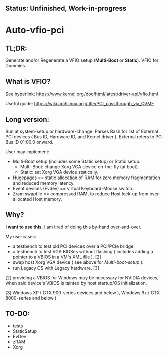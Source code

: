 ## Status: Unfinished, Work-in-progress
# Auto-vfio-pci
## TL;DR:
Generate and/or Regenerate a VFIO setup (**Multi-Boot** or **Static**). VFIO for Dummies.

## What is VFIO?

See hyperlink:  https://www.kernel.org/doc/html/latest/driver-api/vfio.html

Useful guide:   https://wiki.archlinux.org/title/PCI_passthrough_via_OVMF

## Long version:
Run at system-setup or hardware-change.
Parses Bash for list of External PCI devices ( Bus ID, Hardware ID, and Kernel driver ). External refers to PCI Bus ID 01:00.0 onward.

User may implement:
* Multi-Boot setup (includes some Static setup) or Static setup.
  - Multi-Boot:   change Xorg VGA device on-the-fly (at boot).
  - Static:       set Xorg VGA device statically.
* Hugepages             == static allocation of RAM for zero memory fragmentation and reduced memory latency.
* Event devices (Evdev) == virtual Keyboard-Mouse switch.
* Zram swapfile         == compressed RAM, to reduce Host lock-up from over-allocated Host memory.

## Why?
  **I want to use this.** I am tired of doing this by-hand over-and-over.
  
My use-cases:
* a testbench to test old PCI devices over a PCI/PCIe bridge.
* a testbench to test VGA BIOSes without flashing ( includes adding a pointer to a VBIOS in a VM's XML file ). [2]
* swap host Xorg VGA device ( see above for *Multi-boot-setup* ).
* run Legacy OS with Legacy hardware. [3]

[2] providing a VBIOS for Windows may be necessary for NVIDIA devices, when said device's VBIOS is tainted by host startup/OS initialization.

[3] Windows XP ( GTX 900-series devices and below ), Windows 9x ( GTX 8000-series and below ).

## TO-DO:
* tests
* StaticSetup
* EvDev
* zRAM
* Xorg
